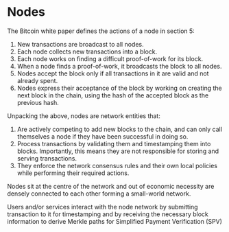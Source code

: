 # Nodes

The Bitcoin white paper defines the actions of a node in section 5:

1. New transactions are broadcast to all nodes.&#x20;
2. Each node collects new transactions into a block.&#x20;
3. Each node works on finding a difficult proof-of-work for its block.&#x20;
4. When a node finds a proof-of-work, it broadcasts the block to all nodes.&#x20;
5. Nodes accept the block only if all transactions in it are valid and not already spent.&#x20;
6. Nodes express their acceptance of the block by working on creating the next block in the chain, using the hash of the accepted block as the previous hash.

Unpacking the above, nodes are network entities that:

1. Are actively competing to add new blocks to the chain, and can only call themselves a node if they have been successful in doing so.
2. Process transactions by validating them and timestamping them into blocks. Importantly, this means they are not responsible for storing and serving transactions.
3. They enforce the network consensus rules and their own local policies while performing their required actions.

Nodes sit at the centre of the network and out of economic necessity are densely connected to each other forming a small-world network.

Users and/or services interact with the node network by submitting transaction to it for timestamping and by receiving the necessary block information to derive Merkle paths for Simplified Payment Verification (SPV)
